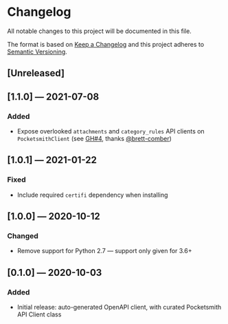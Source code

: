# Changelog
All notable changes to this project will be documented in this file.

The format is based on [Keep a Changelog](http://keepachangelog.com/en/1.0.0/)
and this project adheres to [Semantic Versioning](http://semver.org/spec/v2.0.0.html).


## [Unreleased]


## [1.1.0] — 2021-07-08
### Added
 - Expose overlooked `attachments` and `category_rules` API clients on `PocketsmithClient` (see [GH#4](https://github.com/theY4Kman/python-pocketsmith-api/pull/4), thanks [@brett-comber](https://github.com/brett-comber))


## [1.0.1] — 2021-01-22
### Fixed
 - Include required `certifi` dependency when installing


## [1.0.0] — 2020-10-12
### Changed
 - Remove support for Python 2.7 — support only given for 3.6+


## [0.1.0] — 2020-10-03
### Added
 - Initial release: auto-generated OpenAPI client, with curated Pocketsmith API Client class
